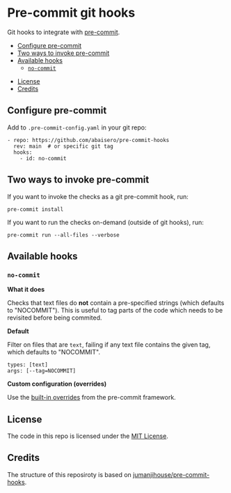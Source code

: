 # Pre-commit git hooks

Git hooks to integrate with [pre-commit](http://pre-commit.com).


<!--TOC-->

- [Configure pre-commit](#configure-pre-commit)
- [Two ways to invoke pre-commit](#two-ways-to-invoke-pre-commit)
- [Available hooks](#available-hooks)
  - [`no-commit`](#no-commit)
<!-- - [Testing](#testing) -->
- [License](#license)
- [Credits](#credits)

<!--TOC-->


## Configure pre-commit

Add to `.pre-commit-config.yaml` in your git repo:

    - repo: https://github.com/abaisero/pre-commit-hooks
      rev: main  # or specific git tag
      hooks:
        - id: no-commit


## Two ways to invoke pre-commit

If you want to invoke the checks as a git pre-commit hook, run:

    pre-commit install

If you want to run the checks on-demand (outside of git hooks), run:

    pre-commit run --all-files --verbose

<!-- The [test harness](TESTING.md) of this git repo uses the second approach -->
<!-- to run the checks on-demand. -->


## Available hooks

### `no-commit`

**What it does**

Checks that text files do **not** contain a pre-specified strings (which
defaults to "NOCOMMIT").  This is useful to tag parts of the code which needs
to be revisited before being commited.

**Default**

Filter on files that are `text`, failing if any text file contains the given
tag, which defaults to "NOCOMMIT".

    types: [text]
    args: [--tag=NOCOMMIT]

**Custom configuration (overrides)**

Use the [built-in
overrides](https://pre-commit.com/#pre-commit-configyaml---hooks) from the
pre-commit framework.


<!-- ## Testing -->

<!-- Please see [TESTING.md](TESTING.md). -->


## License

The code in this repo is licensed under the [MIT License](LICENSE).


## Credits

The structure of this reposiroty is based on
[jumanjihouse/pre-commit-hooks](https://https://github.com/humanjihouse/pre-commit-hooks).
